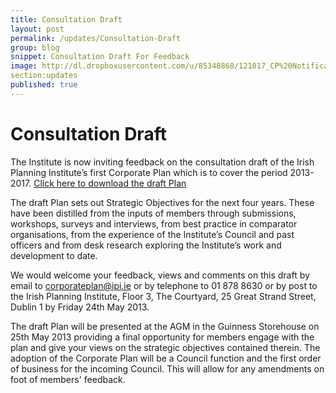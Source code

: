 ```yaml
---
title: Consultation Draft
layout: post
permalink: /updates/Consultation-Draft
group: blog
snippet: Consultation Draft For Feedback
image: http://dl.dropboxusercontent.com/u/85348868/121017_CP%20Notificaiton%201.jpg
section:updates
published: true
---
```


# Consultation Draft 

The Institute is now inviting feedback on the consultation draft of the Irish Planning Institute’s first Corporate Plan which is to cover the period 2013-2017. [Click here to download the draft Plan](http://www.irishplanninginstitute.ie/uploads/files/Consultation%20Draft%20IPI%20Corporate%20Plan.pdf)
 
The draft Plan sets out Strategic Objectives for the next four years. These have been distilled from the inputs of members through submissions, workshops, surveys and interviews, from best practice in comparator organisations, from the experience of the Institute’s Council and past officers and from desk research exploring the Institute’s work and development to date.

We would welcome your feedback, views and comments on this draft by email to corporateplan@ipi.ie or by telephone to 01 878 8630 or by post to the Irish Planning Institute, Floor 3, The Courtyard, 25 Great Strand Street, Dublin 1 by Friday 24th May 2013.
 
The draft Plan will be presented at the AGM in the Guinness Storehouse on  25th May 2013 providing a final opportunity for members engage with the plan and give your views on the strategic objectives contained therein. The adoption of the Corporate Plan will be a Council function and the first order of business for the incoming Council. This will allow for any amendments on foot of members' feedback.